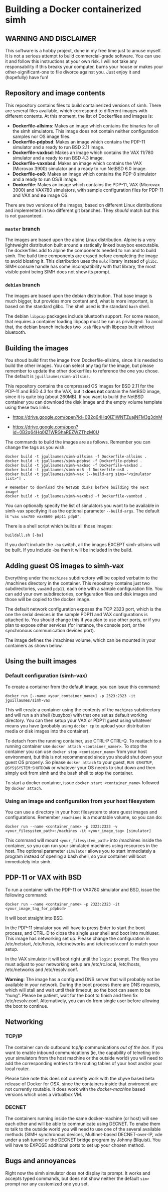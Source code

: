 # Building a Docker containerized simh

## WARNING AND DISCLAIMER

This software is a hobby project, done in my free time just to amuse myself. It is not a serious attempt to build commercial-grade software. You can use it and follow this instructions at your own risk. I will not take any responsability if this breaks your computer, burns your house or makes your other-significant-one to file divorce against you. Just enjoy it and (hopefully) have fun!

## Repository and image contents

This repository contains files to build containerized versions of simh. There are several files available, which correspond to different images with different contents. At this moment, the list of Dockerfiles and images is:

- **Dockerfile-allsims**: Makes an image which contains the binaries for all the simh simulators. This image does not contain neither configuration samples nor OS image files.
- **Dockerfile-pdpbsd**: Makes an image which contains the PDP-11 simulator and a ready to run BSD 2.11 image.
- **Dockerfile-vaxbsd**: Makes an image which contains the VAX 11/780 simulator and a ready to run BSD 4.3 image.
- **Dockerfile-vaxnbsd**: Makes an image which contains the VAX (Microvax 3900) simulator and a ready to run NetBSD 6.0 image.
- **Dockerfile-os8**: Makes an image which contains the PDP-8 simulator and a ready to run OS/8 image.
- **Dockerfile**: Makes an image which contains the PDP-11, VAX (Microvax 3900) and VAX780 simulators, with sample configuration files for PDP-11 and VAX and **no** image OS.

There are two versions of the images, based on different Linux distributions and implemented in two different git branches. They *should* match but this is not guaranteed.

### ```master``` branch

The images are based upon the alpine Linux distribution. Alpine is a very lightweight distribution built around a statically linked busybox executable. The dockerfiles add to alpine the components needed to run and to build simh. The build time components are erased before completing the image to avoid bloating it. This distribution uses the ```mulc``` library instead of ```glibc```. SIMH console handle has some incompatibility with that library, the most visible point being SIMH does not show its prompt.

### ```debian``` branch

The images are based upon the debian distribution. That base image is much bigger, but provides more content and, what is more important, is based on the standard glibc. The shell used is the standard ```bash``` shell.

The debian ```libpcap``` packages include bluetooth support. For some reason, that requires a container loading libpcap must be run as privileged. To avoid that, the debian branch includes two ```.deb``` files with libpcap built without bluetooth.

## Building the images

You shoud build first the image from Dockerfile-allsims, since it is needed to build the other images. You can select any tag for the image, but please remember to update the other dockerfiles to reference the one you chose. The default is ```jguillaumes/simh-allsims```.

This repository contains the compressed OS images for BSD 2.11 for the PDP-11 and BSD 4.3 for the VAX, but it **does not** contain the NetBSD image, since it is quite big (about 260MB). If you want to build the NetBSD container you can download the disk image and the empty volume template using these two links:

- https://drive.google.com/open?id=0B2q64Hq0IZ1WNTZuajNFM3g3dnM

- https://drive.google.com/open?id=0B2q64Hq0IZ1WRGhaREZWZThzM0U

The commands to build the images are as follows. Remember you can change the tags as you wish.

```
docker build -t jgullaumes/simh-allsims -f Dockerfile-allsims .
docker build -t jgullaumes/simh-pdpbsd -f Dockerfile-pdpbsd .
docker build -t jgullaumes/simh-vaxbsd -f Dockerfile-vaxbsd .
docker build -t jgullaumes/simh-os8 -f Dockerfile-os8 .
docker build -t jgullaumes/simh-vax [--build-arg sims="<simulator list>"] .

# Remember to download the NetBSD disks before building the next image!
docker build -t jgullaumes/simh-vaxnbsd -f Dockerfile-vaxnbsd .
```

You can optionally specify the list of simulators you want to be available in simh-vax specifying it as the optional parameter ```--build-args```. The default is ```"vax vax780 vax8600 pdp11 pdp8"```.

There is a shell script which builds all those images:

```buildall.sh [-ba]```

If you don't include the ```-ba``` switch, all the images EXCEPT simh-allsims will be built. If you include -ba then it will be included in the build.

## Adding guest OS images to simh-vax

Everything under the ```machines``` subdirectory will be copied verbatim to the /machines directory in the container. This repository
contains just two subdirectories, ```vax```and ```pdp11```, each one with a sample configuration file. You can add your own subdirectories,
configuration files and disk images and those will be copied to the docker image.

The default network configuration exposes the TCP 2323 port, which is the one the serial devices in the sample PDP11 and VAX configurations
is attached to. You should change this if you plan to use other ports, or if you plan to expose other services (for instance,
the console port, or the synchronous communication devices port).

The image defines the /machines volume, which can be mounted in your containers as shown below.

## Using the built images

### Default configuration (simh-vax)

To create a container from the default image, you can issue this command:

```
docker run [--name <your_container_name>] -p 2323:2323 -it jguillaumes/simh-vax
```
This will create a container using the contents of the ```machines``` subdirectory and will run a sh shell (busybox) with that one set as
default working directory. You can then setup your VAX or PDP11 guest using whatever means you have (probably using ```docker cp```
to upload your distribution media or disk images into the container).

To detach from the running container, use CTRL-P CTRL-Q. To reattach to a running container use ```docker attach <container_namer>```. To stop the container you can use ```docker stop <container_name>``` from your host environment, but this is not recommended since you should shut down your guest OS properly. So please ```docker attach``` to your guest, ```RUN $SHUTUP```, ```@SYS$SYSTEM:SHUTDOWN```  or whatever your OS needs to shut down and then simply exit from simh and the bash shell to stop the container.

To start a docker container, issue ```docker start <container_name>``` followed by ```docker attach```.

### Using an image and configuration from your host filesystem

You can use a directory in your host filesystem to store guest images and configurations. Remember ```/machines``` is a mountable volume, so you can do:

```
docker run --name <container_name> -p 2323:2323 -v <your_filesystem_path>:/machines -it <your_image_tag> [simulator]
```

This command will mount ```<your_filesystem_path>``` into /machines inside the container, so you can run your simulated machines using resources in the host. The optional parameter ```simulator``` allows you to start immediately a program instead of opening a bash shell,
so your container will boot immediately into simh.

## PDP-11 or VAX with BSD

To run a container with the PDP-11 or VAX780 simulator and BSD, issue the following command:

```
docker run --name <container_name> -p 2323:2323 -it <your_image_tag_for_pdpbsd>
```
It will boot straight into BSD.

In the PDP-11 simulator you will have to press Enter to start the boot process, and CTRL-D to close the single user shell and boot into multiuser. This image has networking set up. Please change the configuration in /etc/netstart, /etc/hosts, /etc/networks and /etc/resolv.conf to match your setup.

In the VAX simulator it will boot right until the ```login:``` prompt. The files you must adjust to your networking setup are /etc/rc.local, /etc/hosts, /etc/networks and /etc/resolv.conf.

**Warning**: The image has a configured DNS server that will probably not be available in your network. During the boot process there are DNS requests, which will stall and wait until their timeout, so the boot can seem to be "hung". Please be patient, wait for the boot to finish and then fix /etc/resolv.conf. Alternatively, you can do from single user before allowing the boot to continue.


## Networking

### TCP/IP

The container can do outbound tcp/ip communications _out of the box_. If you want to enable inbound communications (ie, the capability of telneting into your simulators from the host machine or the outside world) you will need to add the corresponding entries to the routing tables of your host and/or your local router.

Please take note this does not currently work with the xhyve based beta release of Docker for OSX, since the containers inside that environent are not currently routable. It does work with the _docker-machine_ based versions which uses a virtualbox VM.

### DECNET

The containers running inside the same docker-machine (or host) will see each other and will be able to communicate using DECNET. To enabe them to talk to the outside world you will need to use one of the several available methods (SIMH synchronous devices, Multinet-based DECNET-over-IP, vde under a ssh tunnel or the DECNET bridge program by Johnny Bilquist). You will have to EXPOSE additional ports to set up your chosen method.

## Bugs and annoyances

Right now the simh simulator does not display its prompt. It works and accepts typed commands, but does not show neither the default ```sim>``` prompt nor any customized one you set.
